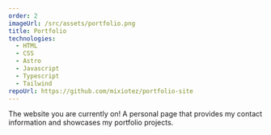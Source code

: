 ```yaml
---
order: 2
imageUrl: /src/assets/portfolio.png
title: Portfolio
technologies:
  - HTML
  - CSS
  - Astro
  - Javascript
  - Typescript
  - Tailwind
repoUrl: https://github.com/mixiotez/portfolio-site
---
```

The website you are currently on! A personal page that provides my contact information and showcases my portfolio projects.

